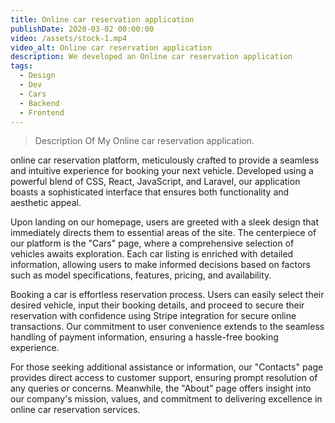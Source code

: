 ```yaml
---
title: Online car reservation application
publishDate: 2020-03-02 00:00:00
video: /assets/stock-1.mp4
video_alt: Online car reservation application
description: We developed an Online car reservation application
tags:
  - Design
  - Dev
  - Cars
  - Backend
  - Frontend
---
```




> Description Of My Online car reservation application.

 online car reservation platform, meticulously crafted to provide a seamless and intuitive experience for booking your next vehicle. Developed using a powerful blend of CSS, React, JavaScript, and Laravel, our application boasts a sophisticated interface that ensures both functionality and aesthetic appeal.

Upon landing on our homepage, users are greeted with a sleek design that immediately directs them to essential areas of the site. The centerpiece of our platform is the "Cars" page, where a comprehensive selection of vehicles awaits exploration. Each car listing is enriched with detailed information, allowing users to make informed decisions based on factors such as model specifications, features, pricing, and availability.

Booking a car is effortless reservation process. Users can easily select their desired vehicle, input their booking details, and proceed to secure their reservation with confidence using Stripe integration for secure online transactions. Our commitment to user convenience extends to the seamless handling of payment information, ensuring a hassle-free booking experience.

For those seeking additional assistance or information, our "Contacts" page provides direct access to customer support, ensuring prompt resolution of any queries or concerns. Meanwhile, the "About" page offers insight into our company's mission, values, and commitment to delivering excellence in online car reservation services.
